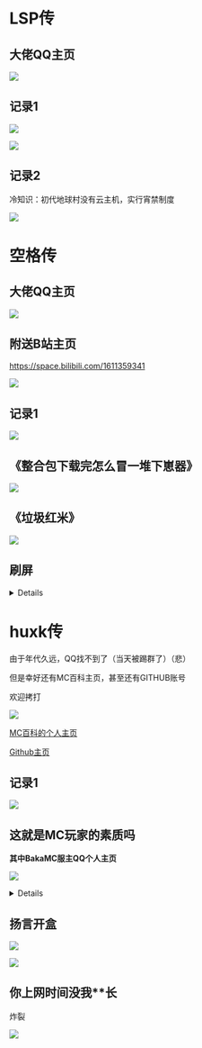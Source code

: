 # LSP传

## 大佬QQ主页

![](/others/三人传/Lsp.jpg)

## 记录1

![](/others/三人传/Lsp.1.jpeg)

![](/others/三人传/Lsp.2.jpeg)

## 记录2

冷知识：初代地球村没有云主机，实行宵禁制度

![](/others/三人传/Lsp.3.jpeg)

# 空格传

## 大佬QQ主页

![](/others/三人传/SPACE.jpg)

## 附送B站主页

https://space.bilibili.com/1611359341

![](/others/三人传/SPACE_Owo.png)

## 记录1

![](/others/三人传/SPACE1.jpeg)

## 《整合包下载完怎么冒一堆下崽器》

![](/others/三人传/SPACE2.jpeg)

## 《垃圾红米》

![](/others/三人传/红米垃圾.jpeg)

## 刷屏

<details>

![](/others/三人传/SPACE.刷屏1.jpeg)

![](/others/三人传/SPACE.刷屏2.jpeg)

![](/others/三人传/SPACE.刷屏3.jpeg)


</details>

# huxk传

由于年代久远，QQ找不到了（当天被踢群了）（悲）

但是幸好还有MC百科主页，甚至还有GITHUB账号

欢迎拷打

![](/others/三人传/huxk主页.png)

[MC百科的个人主页](https://www.mcmod.cn/author/30767.html)

[Github主页](https://github.com/WhitePhosphor)

## 记录1

![](/others/三人传/三人1.png)

## 这就是MC玩家的素质吗

**其中BakaMC服主QQ个人主页**

![](/others/三人传/夸.jpg)


<details>

![](/others/三人传/低素质哥.png)

![](/others/三人传/低素质哥2.png)

</details>

## 扬言开盒

![](/others/三人传/开盒.png)

![](/others/三人传/《警察都不管》.png)

## 你上网时间没我**长

炸裂

![](/others/三人传/炸裂言论.png)